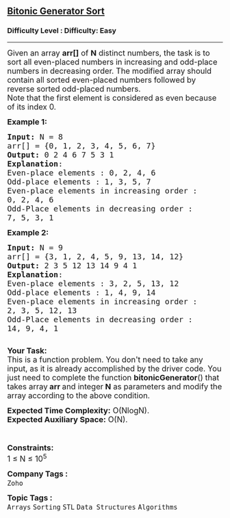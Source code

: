 <h2><a href="https://www.geeksforgeeks.org/problems/bitonic-generator-sort3343/1">Bitonic Generator Sort</a></h2><h3>Difficulty Level : Difficulty: Easy</h3><hr><div class="problems_problem_content__Xm_eO"><p><span style="font-size:18px">Given an array <strong>arr[]</strong> of <strong>N</strong> distinct numbers, the task is to sort all even-placed numbers in increasing and odd-place numbers in decreasing order. The modified array should contain all sorted even-placed numbers followed by reverse sorted odd-placed numbers.<br>
Note that the first element is considered as even because of its index 0.</span></p>

<p><span style="font-size:18px"><strong>Example 1:</strong></span></p>

<pre><span style="font-size:18px"><strong>Input: </strong>N = 8
arr[] = {0, 1, 2, 3, 4, 5, 6, 7}
<strong>Output:</strong> 0 2 4 6 7 5 3 1
<strong>Explanation</strong>: 
Even-place elements : 0, 2, 4, 6
Odd-place elements : 1, 3, 5, 7
Even-place elements in increasing order : 
0, 2, 4, 6
Odd-Place elements in decreasing order : 
7, 5, 3, 1</span></pre>

<p><span style="font-size:18px"><strong>Example 2:</strong></span></p>

<pre><span style="font-size:18px"><strong>Input: </strong>N = 9
arr[] = {3, 1, 2, 4, 5, 9, 13, 14, 12}
<strong>Output:</strong> 2 3 5 12 13 14 9 4 1
<strong>Explanation</strong>: 
Even-place elements : 3, 2, 5, 13, 12
Odd-place elements : 1, 4, 9, 14
Even-place elements in increasing order : 
2, 3, 5, 12, 13
Odd-Place elements in decreasing order : 
14, 9, 4, 1</span></pre>

<p><br>
<span style="font-size:18px"><strong>Your Task:</strong><br>
This is a function problem. You don't need to take any input, as it is already accomplished by the driver code. You just need to complete the function <strong>bitonicGenerator</strong>() that takes array<strong> arr </strong>and integer<strong> N</strong>&nbsp;as parameters and modify the array according to the above condition.</span></p>

<p><span style="font-size:18px"><strong>Expected Time Complexity:</strong> O(NlogN).<br>
<strong>Expected Auxiliary Space:</strong> O(N).</span></p>

<p>&nbsp;</p>

<p><span style="font-size:18px"><strong>Constraints:</strong><br>
1 ≤ N ≤ 10<sup>5</sup></span></p>
</div><p><span style=font-size:18px><strong>Company Tags : </strong><br><code>Zoho</code>&nbsp;<br><p><span style=font-size:18px><strong>Topic Tags : </strong><br><code>Arrays</code>&nbsp;<code>Sorting</code>&nbsp;<code>STL</code>&nbsp;<code>Data Structures</code>&nbsp;<code>Algorithms</code>&nbsp;